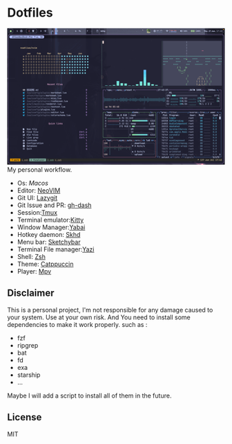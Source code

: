# Dotfiles

![rice](assets/rice.png)
My personal workflow.

- Os: _Macos_
- Editor: [NeoVIM](https://github.com/neovim/neovim/)
- Git UI: [Lazygit](https://github.com/jesseduffield/lazygit)
- Git Issue and PR: [gh-dash](https://github.com/dlvhdr/gh-dash)
- Session:[Tmux](https://github.com/gpakosz/.tmux)
- Terminal emulator:[Kitty](https://github.com/kovidgoyal/kitty)
- Window Manager:[Yabai](https://github.com/koekeishiya/yabai)
- Hotkey daemon: [Skhd](https://github.com/koekeishiya/skhd)
- Menu bar: [Sketchybar](https://github.com/FelixKratz/SketchyBar)
- Terminal File manager:[Yazi](https://github.com/sxyazi/yazi)
- Shell: [Zsh](https://www.zsh.org/)
- Theme: [Catppuccin](https://github.com/catppuccin/catppuccin)
- Player: [Mpv](https://github.com/mpv-player/mpv)

## Disclaimer

This is a personal project, I'm not responsible for any damage caused to your system. Use at your own risk.
And You need to install some dependencies to make it work properly.
such as :

- fzf
- ripgrep
- bat
- fd
- exa
- starship
- ...

Maybe I will add a script to install all of them in the future.

## License

MIT
